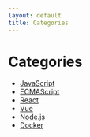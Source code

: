```yaml
---
layout: default
title: Categories
---
```


<div class="post">
	<h1 class="pageTitle">Categories</h1>
	<ul>
		<li><a href="./javascript">JavaScript</a></li>
		<li><a href="./ecmascript">ECMAScript</a></li>
		<li><a href="./react">React</a></li>
		<li><a href="./vue">Vue</a></li>
		<li><a href="./nodejs">Node.js</a></li>
		<li><a href="./docker">Docker</a></li>
	</ul>
</div>
